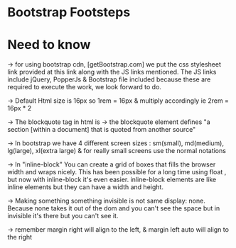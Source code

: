 # Bootstrap Footsteps

# Need to know

-> for using bootstrap cdn, [getBootstrap.com] we put the css stylesheet link provided at this link along with the JS links mentioned. The JS links include jQuery, PopperJs & Bootstrap file included because these are required to execute the work, we look forward to do.

-> Default Html size is 16px so 1rem = 16px & multiply accordingly ie 2rem = 16px \* 2

-> The blockquote tag in html is -> the blockquote element defines "a section [within a document] that is quoted from another source"

-> In bootstrap we have 4 different screen sizes : sm(small), md(medium), lg(large), xl(extra large) & for really small screens use the normal notations

-> In "inline-block" You can create a grid of boxes that fills the browser width and wraps nicely. This has been possible for a long time using float , but now with inline-block it's even easier. inline-block elements are like inline elements but they can have a width and height.

-> Making something something invisible is not same display: none. Because none takes it out of the dom and you can't see the space but in invisible it's there but you can't see it.

-> remember margin right will align to the left, & margin left auto will align to the right
